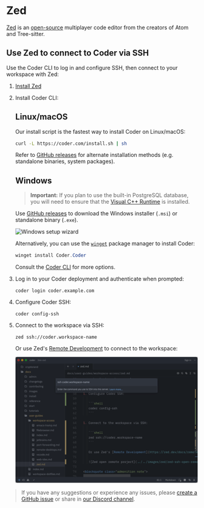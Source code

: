 # Zed

[Zed](https://zed.dev/) is an [open-source](https://github.com/zed-industries/zed)
multiplayer code editor from the creators of Atom and Tree-sitter.

## Use Zed to connect to Coder via SSH

Use the Coder CLI to log in and configure SSH, then connect to your workspace with Zed:

1. [Install Zed](https://zed.dev/docs/)
1. Install Coder CLI:

   <!-- copied from docs/install/cli.md make changes there -->

   <div class="tabs">

   ## Linux/macOS

   Our install script is the fastest way to install Coder on Linux/macOS:

   ```sh
   curl -L https://coder.com/install.sh | sh
   ```

   Refer to [GitHub releases](https://github.com/coder/coder/releases) for
   alternate installation methods (e.g. standalone binaries, system packages).

   ## Windows

   > **Important:** If you plan to use the built-in PostgreSQL database, you will
   > need to ensure that the
   > [Visual C++ Runtime](https://learn.microsoft.com/en-US/cpp/windows/latest-supported-vc-redist#latest-microsoft-visual-c-redistributable-version)
   > is installed.

   Use [GitHub releases](https://github.com/coder/coder/releases) to download the
   Windows installer (`.msi`) or standalone binary (`.exe`).

   ![Windows setup wizard](../images/install/windows-installer.png)

   Alternatively, you can use the
   [`winget`](https://learn.microsoft.com/en-us/windows/package-manager/winget/#use-winget)
   package manager to install Coder:

   ```powershell
   winget install Coder.Coder
   ```

   </div>

   Consult the [Coder CLI](../../install/cli.md) for more options.

1. Log in to your Coder deployment and authenticate when prompted:

   ```shell
   coder login coder.example.com
   ```

1. Configure Coder SSH:

   ```shell
   coder config-ssh
   ```

1. Connect to the workspace via SSH:

   ```shell
   zed ssh://coder.workspace-name
   ```

   Or use Zed's [Remote Development](https://zed.dev/docs/remote-development#setup) to connect to the workspace:

   ![Zed open remote project](../../images/zed/zed-ssh-open-remote.png)

<blockquote class="admonition note">

If you have any suggestions or experience any issues, please
[create a GitHub issue](https://github.com/coder/coder/issues) or share in
[our Discord channel](https://discord.gg/coder).

</blockquote>

